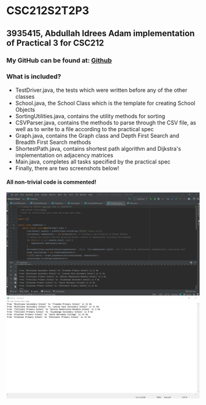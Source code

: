 # CSC212S2T2P3
## 3935415, Abdullah Idrees Adam implementation of Practical 3 for CSC212
### My GitHub can be found at: [Github](https://www.github.com/anneKsiy/ "Github home for Abdullah 'anneKsiy' Adam ")
### **What is included?**
* TestDriver.java, the tests which were written before any of the other classes
* School.java, the School Class which is the template for creating School Objects
* SortingUtilities.java, contains the utility methods for sorting
* CSVParser.java, contains the methods to parse through the CSV file, as well as to write to a file according to the practical spec
* Graph.java, contains the Graph class and Depth First Search and Breadth First Search methods
* ShortestPath.java, contains shortest path algorithm and Dijkstra's implementation on adjacency matrices
* Main.java, completes all tasks specified by the practical spec
* Finally, there are two screenshots below!
#### All non-trivial code is commented! 
![Screenshot of command line output generated by SortTestDriver.java](./screenshot1.png)
![Screenshot of .txt file generated by Main.java](./screenshot2.png)